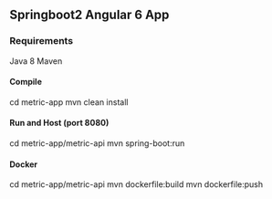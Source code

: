 ## Springboot2 Angular 6 App


### Requirements
Java 8
Maven


#### Compile
cd metric-app
mvn clean install

#### Run and Host (port 8080)
cd metric-app/metric-api
mvn spring-boot:run

#### Docker ####
cd metric-app/metric-api
mvn dockerfile:build
mvn dockerfile:push